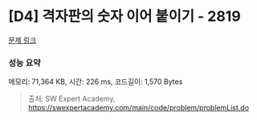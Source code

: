 # [D4] 격자판의 숫자 이어 붙이기 - 2819 

[문제 링크](https://swexpertacademy.com/main/code/problem/problemDetail.do?contestProbId=AV7I5fgqEogDFAXB) 

### 성능 요약

메모리: 71,364 KB, 시간: 226 ms, 코드길이: 1,570 Bytes



> 출처: SW Expert Academy, https://swexpertacademy.com/main/code/problem/problemList.do